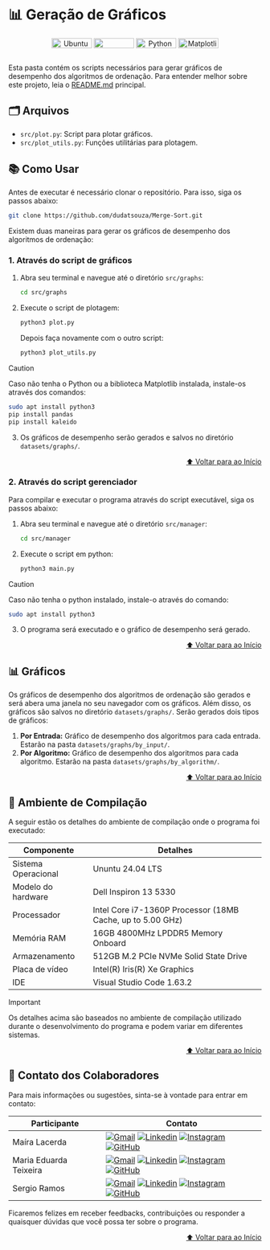 # 📊 Geração de Gráficos

<div align="center">
   <img align="center" height="20px" width="80px" alt="Ubuntu" src="https://img.shields.io/badge/Ubuntu-E95420?logo=ubuntu&logoColor=white"/>
   <img align="center" height="20px" width="80px" src="https://img.shields.io/badge/VS%20Code-blue?logo=visual%20studio%20code"/>
   <img align="center" height="20px" width="80px" alt="Python" src="https://img.shields.io/badge/Python-3776AB?logo=python&logoColor=white"/>
   <img align="center" height="20px" width="80px" alt="Matplotlib" src="https://img.shields.io/badge/Matplotlib-ffffff?logo=plotly&logoColor=white"/>
</div>

##
Esta pasta contém os scripts necessários para gerar gráficos de desempenho dos algoritmos de ordenação. Para entender melhor sobre este projeto, leia o [README.md](../../README.md) principal.

## 🗂 Arquivos

- `src/plot.py`: Script para plotar gráficos.
- `src/plot_utils.py`: Funções utilitárias para plotagem.

## 📚 Como Usar
Antes de executar é necessário clonar o repositório. Para isso, siga os passos abaixo:
```bash
git clone https://github.com/dudatsouza/Merge-Sort.git
```

Existem duas maneiras para gerar os gráficos de desempenho dos algoritmos de ordenação:

### 1. Através do script de gráficos
1. Abra seu terminal e navegue até o diretório `src/graphs`:
    ```bash
    cd src/graphs
    ```

2. Execute o script de plotagem:
    ```bash
    python3 plot.py
    ```
    Depois faça novamente com o outro script:
    ```bash
    python3 plot_utils.py
    ```
> [!CAUTION]
> Caso não tenha o Python ou a biblioteca Matplotlib instalada, instale-os através dos comandos:
> ```bash
> sudo apt install python3
> pip install pandas
> pip install kaleido
> ```

3. Os gráficos de desempenho serão gerados e salvos no diretório `datasets/graphs/`.
<p align="right"><a href="#-geração-de-gráficos">⬆️ Voltar para ao Início</a></p>

### 2. Através do script gerenciador

Para compilar e executar o programa através do script executável, siga os passos abaixo:

1. Abra seu terminal e navegue até o diretório `src/manager`:
    ```bash
    cd src/manager
    ```
2. Execute o script em python:
    ```bash
    python3 main.py
    ```
> [!CAUTION]
> Caso não tenha o python instalado, instale-o através do comando:
> ```bash
> sudo apt install python3
> ```

3. O programa será executado e o gráfico de desempenho será gerado.
<p align="right"><a href="#-geração-de-gráficos">⬆️ Voltar para ao Início</a></p>

## 📊 Gráficos

Os gráficos de desempenho dos algoritmos de ordenação são gerados e será abera uma janela no seu navegador com os gráficos. Além disso, os gráficos são salvos no diretório `datasets/graphs/`. Serão gerados dois tipos de gráficos:
1. **Por Entrada:** Gráfico de desempenho dos algoritmos para cada entrada. Estarão na pasta `datasets/graphs/by_input/`.
2. **Por Algoritmo:** Gráfico de desempenho dos algoritmos para cada algoritmo. Estarão na pasta `datasets/graphs/by_algorithm/`.
<p align="right"><a href="#-geração-de-gráficos">⬆️ Voltar para ao Início</a></p>

## 🔧 Ambiente de Compilação
A seguir estão os detalhes do ambiente de compilação onde o programa foi executado:

| Componente      | Detalhes                          |
|-----------------|-----------------------------------|
| Sistema Operacional | Ununtu 24.04 LTS|
| Modelo do hardware| Dell Inspiron 13 5330|
| Processador     | Intel Core i7-1360P Processor (18MB Cache, up to 5.00 GHz)|
| Memória RAM     | 16GB 4800MHz LPDDR5 Memory Onboard|
| Armazenamento   | 512GB M.2 PCIe NVMe Solid State Drive|
| Placa de vídeo  | Intel(R) Iris(R) Xe Graphics |
| IDE             | Visual Studio Code 1.63.2|

> [!IMPORTANT]
> Os detalhes acima são baseados no ambiente de compilação utilizado durante o desenvolvimento do programa e podem variar em diferentes sistemas.
<p align="right"><a href="#-geração-de-gráficos">⬆️ Voltar para ao Início</a></p>

## 📧 Contato dos Colaboradores
Para mais informações ou sugestões, sinta-se à vontade para entrar em contato:

| Participante           |  Contato  |                     
| -----------------------| ----------|
|  Maíra Lacerda | [![Gmail][Gmail Badge]][Gmail Colab 1] [![Linkedin][Linkedin Badge]][Linkedin Colab 1] [![Instagram][Instagram Badge]][Instagram Colab 1] [![GitHub][GitHub Badge]][GitHub Colab 1]|
|  Maria Eduarda Teixeira | [![Gmail][Gmail Badge]][Gmail Colab 2] [![Linkedin][Linkedin Badge]][Linkedin Colab 2] [![Instagram][Instagram Badge]][Instagram Colab 2] [![GitHub][GitHub Badge]][GitHub Colab 2]|
|  Sergio Ramos | [![Gmail][Gmail Badge]][Gmail Colab 3] [![Linkedin][Linkedin Badge]][Linkedin Colab 3] [![Instagram][Instagram Badge]][Instagram Colab 3] [![GitHub][GitHub Badge]][GitHub Colab 3]          |  

Ficaremos felizes em receber feedbacks, contribuições ou responder a quaisquer dúvidas que você possa ter sobre o programa.
<p align="right"><a href="#-geração-de-gráficos">⬆️ Voltar para ao Início</a></p>


[Gmail Badge]: https://img.shields.io/badge/-Gmail-c14438?style=flat-square&logo=Gmail&logoColor=white
[Linkedin Badge]: https://img.shields.io/badge/-LinkedIn-0e76a8?style=flat-square&logo=Linkedin&logoColor=white
[Instagram Badge]: https://img.shields.io/badge/-Instagram-e4405f?style=flat-square&logo=Instagram&logoColor=white
[GitHub Badge]: https://img.shields.io/badge/-GitHub-181717?style=flat-square&logo=GitHub&logoColor=white

[Gmail Colab 1]: mailto:mairaallacerda@gmail.com
[Gmail Colab 2]: mailto:dudateixeirasouza@gmail.com
[Gmail Colab 3]: mailto:sergiohenriquequedasramos@gmail.com

[Linkedin Colab 1]: https://www.linkedin.com/in/ma%C3%ADra-almeida-lacerda
[Linkedin Colab 2]: https://www.linkedin.com/in/maria-eduarda-teixeira-souza-2a2b3a254/
[Linkedin Colab 3]: https://www.linkedin.com/in/sergio-ramos-21057230a

[Instagram Colab 1]: https://www.instagram.com/mairaallacerda/
[Instagram Colab 2]: https://www.instagram.com/dudat_18/
[Instagram Colab 3]: https://www.instagram.com/eu__sergio/

[GitHub Colab 1]: https://github.com/mairaallacerda
[GitHub Colab 2]: https://github.com/dudatsouza
[GitHub Colab 3]: https://github.com/serginnn